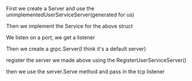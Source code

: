 First we create a Server and use the unimplementedUserServiceServer(generated for us)

Then we implement the Service for the above struct

We listen on a port, we get a listener

Then we create a grpc.Server(I think it's a default server)

register the server we made above using the RegisterUserServiceServer()

then we use the server.Serve method and pass in the tcp listener
